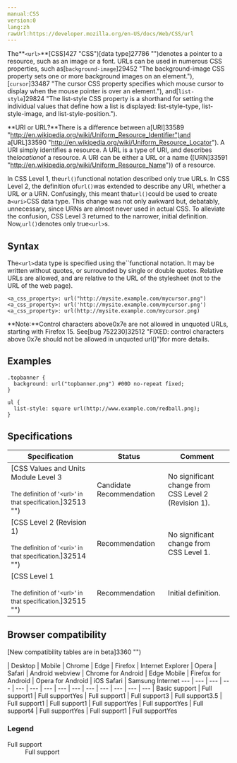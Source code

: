 ```yaml
---
manual:CSS
version:0
lang:zh
rawUrl:https://developer.mozilla.org/en-US/docs/Web/CSS/url
---
```






The**`<url>`**[CSS]427 "CSS")[data type]27786 "")denotes a pointer to a resource, such as an image or a font. URLs can be used in numerous CSS properties, such as[`background-image`]29452 "The background-image CSS property sets one or more background images on an element."),[`cursor`]33487 "The cursor CSS property specifies which mouse cursor to display when the mouse pointer is over an element."), and[`list-style`]29824 "The list-style CSS property is a shorthand for setting the individual values that define how a list is displayed: list-style-type, list-style-image, and list-style-position.").



**URI or URL?**There is a difference between a[URI]33589 "http://en.wikipedia.org/wiki/Uniform_Resource_Identifier")and a[URL]33590 "http://en.wikipedia.org/wiki/Uniform_Resource_Locator"). A URI simply identifies a resource. A URL is a type of URI, and describes the*location*of a resource. A URI can be either a URL or a name ([URN]33591 "http://en.wikipedia.org/wiki/Uniform_Resource_Name")) of a resource.



In CSS Level 1, the`url()`functional notation described only true URLs. In CSS Level 2, the definition of`url()`was extended to describe any URI, whether a URL or a URN. Confusingly, this meant that`url()`could be used to create a`<uri>`CSS data type. This change was not only awkward but, debatably, unnecessary, since URNs are almost never used in actual CSS. To alleviate the confusion, CSS Level 3 returned to the narrower, initial definition. Now,`url()`denotes only true`<url>`s.



## Syntax<a name="Syntax"></a>


The`<url>`data type is specified using the``functional notation. It may be written without quotes, or surrounded by single or double quotes. Relative URLs are allowed, and are relative to the URL of the stylesheet (not to the URL of the web page).


```
<a_css_property>: url("http://mysite.example.com/mycursor.png")
<a_css_property>: url('http://mysite.example.com/mycursor.png')
<a_css_property>: url(http://mysite.example.com/mycursor.png)

```


**Note:**Control characters above0x7e are not allowed in unquoted URLs, starting with Firefox 15. See[bug 752230]32512 "FIXED: control characters above 0x7e should not be allowed in unquoted url()")for more details.



## Examples<a name="Examples"></a>

```
.topbanner {
  background: url("topbanner.png") #00D no-repeat fixed;
}
```

```
ul {
  list-style: square url(http://www.example.com/redball.png);
}
```

## Specifications<a name="Specifications"></a>

Specification | Status | Comment 
 ---  |  ---  |  ---  | 
[CSS Values and Units Module Level 3<br></br><small>The definition of &#39;&lt;url&gt;&#39; in that specification.</small>]32513 "") | Candidate Recommendation | No significant change from CSS Level 2 (Revision 1). 
[CSS Level 2 (Revision 1)<br></br><small>The definition of &#39;&lt;uri&gt;&#39; in that specification.</small>]32514 "") | Recommendation | No significant change from CSS Level 1. 
[CSS Level 1<br></br><small>The definition of &#39;&lt;url&gt;&#39; in that specification.</small>]32515 "") | Recommendation | Initial definition. 


## Browser compatibility<a name="Browser_Compatibility"></a>




[New compatibility tables are in beta<i></i>]3360 "")

 | <abbr>Desktop<i></i></abbr> | <abbr>Mobile<i></i></abbr> 
 | <abbr>Chrome<i></i></abbr> | <abbr>Edge<i></i></abbr> | <abbr>Firefox<i></i></abbr> | <abbr>Internet Explorer<i></i></abbr> | <abbr>Opera<i></i></abbr> | <abbr>Safari<i></i></abbr> | <abbr>Android webview<i></i></abbr> | <abbr>Chrome for Android<i></i></abbr> | <abbr>Edge Mobile<i></i></abbr> | <abbr>Firefox for Android<i></i></abbr> | <abbr>Opera for Android<i></i></abbr> | <abbr>iOS Safari<i></i></abbr> | <abbr>Samsung Internet<i></i></abbr> 
 ---  |  ---  |  ---  |  ---  |  ---  |  ---  |  ---  |  ---  |  ---  |  ---  |  ---  |  ---  |  ---  |  ---  | 
Basic support | <abbr>Full support</abbr>1 | <abbr>Full support</abbr>Yes | <abbr>Full support</abbr>1 | <abbr>Full support</abbr>3 | <abbr>Full support</abbr>3.5 | <abbr>Full support</abbr>1 | <abbr>Full support</abbr>1 | <abbr>Full support</abbr>Yes | <abbr>Full support</abbr>Yes | <abbr>Full support</abbr>4 | <abbr>Full support</abbr>Yes | <abbr>Full support</abbr>1 | <abbr>Full support</abbr>Yes 


### Legend<a name="Legend"></a>
<dl><dt id=''><abbr>Full support</abbr></dt><dd>Full support</dd></dl>







